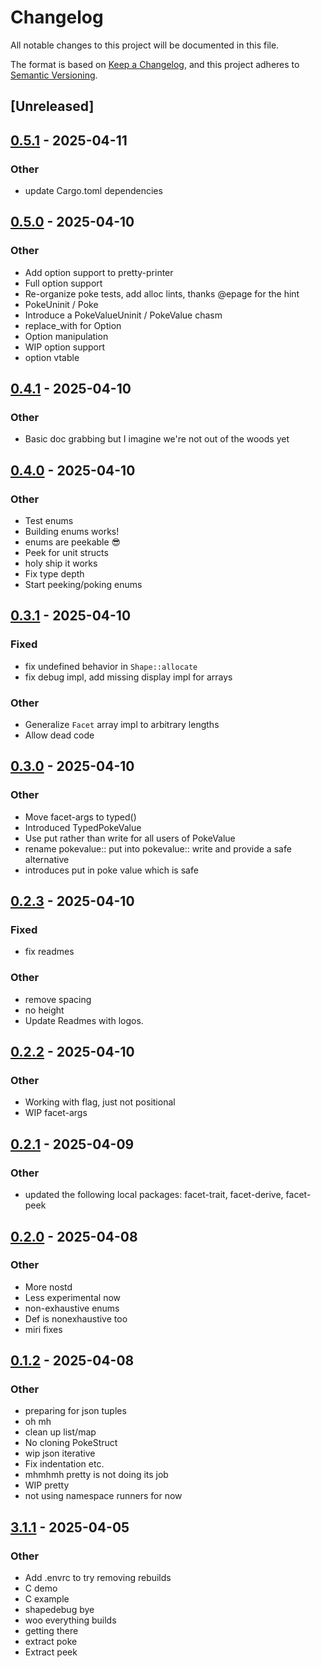 # Changelog

All notable changes to this project will be documented in this file.

The format is based on [Keep a Changelog](https://keepachangelog.com/en/1.0.0/),
and this project adheres to [Semantic Versioning](https://semver.org/spec/v2.0.0.html).

## [Unreleased]

## [0.5.1](https://github.com/facet-rs/facet/compare/facet-poke-v0.5.0...facet-poke-v0.5.1) - 2025-04-11

### Other

- update Cargo.toml dependencies

## [0.5.0](https://github.com/facet-rs/facet/compare/facet-poke-v0.4.1...facet-poke-v0.5.0) - 2025-04-10

### Other

- Add option support to pretty-printer
- Full option support
- Re-organize poke tests, add alloc lints, thanks @epage for the hint
- PokeUninit / Poke
- Introduce a PokeValueUninit / PokeValue chasm
- replace_with for Option
- Option manipulation
- WIP option support
- option vtable

## [0.4.1](https://github.com/facet-rs/facet/compare/facet-poke-v0.4.0...facet-poke-v0.4.1) - 2025-04-10

### Other

- Basic doc grabbing but I imagine we're not out of the woods yet

## [0.4.0](https://github.com/facet-rs/facet/compare/facet-poke-v0.3.1...facet-poke-v0.4.0) - 2025-04-10

### Other

- Test enums
- Building enums works!
- enums are peekable 😎
- Peek for unit structs
- holy ship it works
- Fix type depth
- Start peeking/poking enums

## [0.3.1](https://github.com/facet-rs/facet/compare/facet-poke-v0.3.0...facet-poke-v0.3.1) - 2025-04-10

### Fixed

- fix undefined behavior in `Shape::allocate`
- fix debug impl, add missing display impl for arrays

### Other

- Generalize `Facet` array impl to arbitrary lengths
- Allow dead code

## [0.3.0](https://github.com/facet-rs/facet/compare/facet-poke-v0.2.3...facet-poke-v0.3.0) - 2025-04-10

### Other

- Move facet-args to typed()
- Introduced TypedPokeValue
- Use put rather than write for all users of PokeValue
- rename pokevalue:: put into pokevalue:: write and provide a safe alternative
- introduces put in poke value which is safe

## [0.2.3](https://github.com/facet-rs/facet/compare/facet-poke-v0.2.2...facet-poke-v0.2.3) - 2025-04-10

### Fixed

- fix readmes

### Other

- remove spacing
- no height
- Update Readmes with logos.

## [0.2.2](https://github.com/facet-rs/facet/compare/facet-poke-v0.2.1...facet-poke-v0.2.2) - 2025-04-10

### Other

- Working with flag, just not positional
- WIP facet-args

## [0.2.1](https://github.com/facet-rs/facet/compare/facet-poke-v0.2.0...facet-poke-v0.2.1) - 2025-04-09

### Other

- updated the following local packages: facet-trait, facet-derive, facet-peek

## [0.2.0](https://github.com/facet-rs/facet/compare/facet-poke-v0.1.2...facet-poke-v0.2.0) - 2025-04-08

### Other

- More nostd
- Less experimental now
- non-exhaustive enums
- Def is nonexhaustive too
- miri fixes

## [0.1.2](https://github.com/facet-rs/facet/compare/facet-poke-v0.1.1...facet-poke-v0.1.2) - 2025-04-08

### Other

- preparing for json tuples
- oh mh
- clean up list/map
- No cloning PokeStruct
- wip json iterative
- Fix indentation etc.
- mhmhmh pretty is not doing its job
- WIP pretty
- not using namespace runners for now

## [3.1.1](https://github.com/facet-rs/facet/compare/facet-poke-v3.1.0...facet-poke-v3.1.1) - 2025-04-05

### Other

- Add .envrc to try removing rebuilds
- C demo
- C example
- shapedebug bye
- woo everything builds
- getting there
- extract poke
- Extract peek
